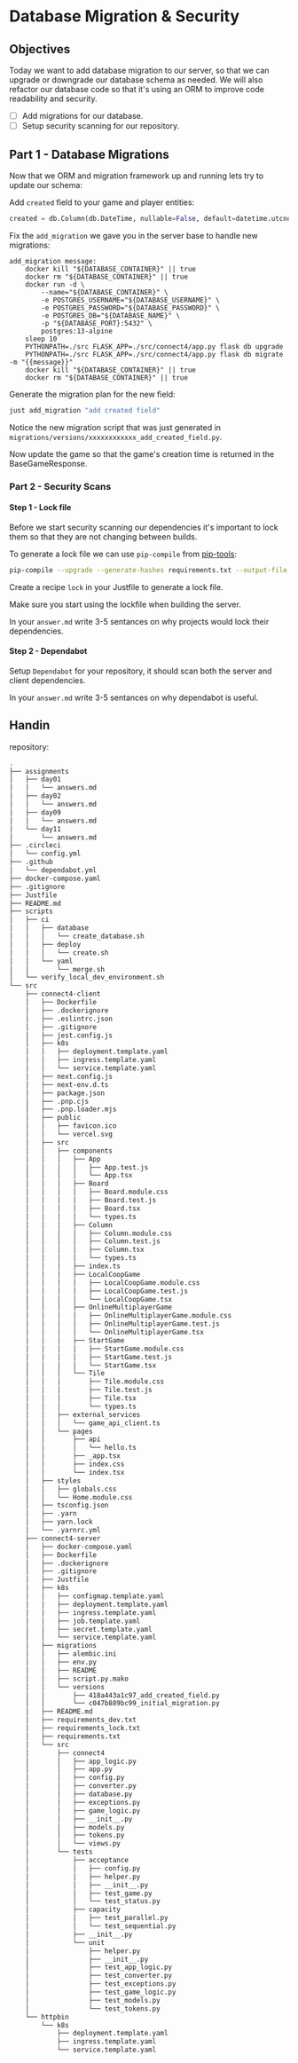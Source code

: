 # Database Migration & Security

## Objectives

Today we want to add database migration to our server, so that we can upgrade or downgrade our database schema as needed.
We will also refactor our database code so that it's using an ORM to improve code readability and security.

- [ ] Add migrations for our database.
- [ ] Setup security scanning for our repository.

## Part 1 - Database Migrations

Now that we ORM and migration framework up and running lets try to update our schema:

Add `created` field to your game and player entities:

~~~python
created = db.Column(db.DateTime, nullable=False, default=datetime.utcnow)
~~~

Fix the `add_migration` we gave you in the server base to handle new migrations:

~~~Justfile
add_migration message:
    docker kill "${DATABASE_CONTAINER}" || true
    docker rm "${DATABASE_CONTAINER}" || true
    docker run -d \
        --name="${DATABASE_CONTAINER}" \
        -e POSTGRES_USERNAME="${DATABASE_USERNAME}" \
        -e POSTGRES_PASSWORD="${DATABASE_PASSWORD}" \
        -e POSTGRES_DB="${DATABASE_NAME}" \
        -p "${DATABASE_PORT}:5432" \
        postgres:13-alpine
    sleep 10
    PYTHONPATH=./src FLASK_APP=./src/connect4/app.py flask db upgrade
    PYTHONPATH=./src FLASK_APP=./src/connect4/app.py flask db migrate -m "{{message}}"
    docker kill "${DATABASE_CONTAINER}" || true
    docker rm "${DATABASE_CONTAINER}" || true
~~~

Generate the migration plan for the new field:

~~~bash
just add_migration "add created field"
~~~

Notice the new migration script that was just generated in `migrations/versions/xxxxxxxxxxxx_add_created_field.py`.

Now update the game so that the game's creation time is returned in the BaseGameResponse.

### Part 2 - Security Scans

#### Step 1 - Lock file

Before we start security scanning our dependencies it's important to lock them so that they are not
changing between builds.

To generate a lock file we can use `pip-compile` from [pip-tools](https://pypi.org/project/pip-tools/):

~~~bash
pip-compile --upgrade --generate-hashes requirements.txt --output-file requirements_lock.txt
~~~

Create a recipe `lock` in your Justfile to generate a lock file.

Make sure you start using the lockfile when building the server.

In your `answer.md` write 3-5 sentances on why projects would lock their dependencies.

#### Step 2 - Dependabot

Setup `Dependabot` for your repository, it should scan both the server and client dependencies.

In your `answer.md` write 3-5 sentances on why dependabot is useful.

## Handin

repository:

~~~bash
.
├── assignments
│   ├── day01
│   │   └── answers.md
│   ├── day02
│   │   └── answers.md
│   ├── day09
│   │   └── answers.md
│   └── day11
│       └── answers.md
├── .circleci
│   └── config.yml
├── .github
│   └── dependabot.yml
├── docker-compose.yaml
├── .gitignore
├── Justfile
├── README.md
├── scripts
│   ├── ci
│   │   ├── database
│   │   │   └── create_database.sh
│   │   ├── deploy
│   │   │   └── create.sh
│   │   └── yaml
│   │       └── merge.sh
│   └── verify_local_dev_environment.sh
└── src
    ├── connect4-client
    │   ├── Dockerfile
    │   ├── .dockerignore
    │   ├── .eslintrc.json
    │   ├── .gitignore
    │   ├── jest.config.js
    │   ├── k8s
    │   │   ├── deployment.template.yaml
    │   │   ├── ingress.template.yaml
    │   │   └── service.template.yaml
    │   ├── next.config.js
    │   ├── next-env.d.ts
    │   ├── package.json
    │   ├── .pnp.cjs
    │   ├── .pnp.loader.mjs
    │   ├── public
    │   │   ├── favicon.ico
    │   │   └── vercel.svg
    │   ├── src
    │   │   ├── components
    │   │   │   ├── App
    │   │   │   │   ├── App.test.js
    │   │   │   │   └── App.tsx
    │   │   │   ├── Board
    │   │   │   │   ├── Board.module.css
    │   │   │   │   ├── Board.test.js
    │   │   │   │   ├── Board.tsx
    │   │   │   │   └── types.ts
    │   │   │   ├── Column
    │   │   │   │   ├── Column.module.css
    │   │   │   │   ├── Column.test.js
    │   │   │   │   ├── Column.tsx
    │   │   │   │   └── types.ts
    │   │   │   ├── index.ts
    │   │   │   ├── LocalCoopGame
    │   │   │   │   ├── LocalCoopGame.module.css
    │   │   │   │   ├── LocalCoopGame.test.js
    │   │   │   │   └── LocalCoopGame.tsx
    │   │   │   ├── OnlineMultiplayerGame
    │   │   │   │   ├── OnlineMultiplayerGame.module.css
    │   │   │   │   ├── OnlineMultiplayerGame.test.js
    │   │   │   │   └── OnlineMultiplayerGame.tsx
    │   │   │   ├── StartGame
    │   │   │   │   ├── StartGame.module.css
    │   │   │   │   ├── StartGame.test.js
    │   │   │   │   └── StartGame.tsx
    │   │   │   └── Tile
    │   │   │       ├── Tile.module.css
    │   │   │       ├── Tile.test.js
    │   │   │       ├── Tile.tsx
    │   │   │       └── types.ts
    │   │   ├── external_services
    │   │   │   └── game_api_client.ts
    │   │   └── pages
    │   │       ├── api
    │   │       │   └── hello.ts
    │   │       ├── _app.tsx
    │   │       ├── index.css
    │   │       └── index.tsx
    │   ├── styles
    │   │   ├── globals.css
    │   │   └── Home.module.css
    │   ├── tsconfig.json
    │   ├── .yarn
    │   ├── yarn.lock
    │   └── .yarnrc.yml
    ├── connect4-server
    │   ├── docker-compose.yaml
    │   ├── Dockerfile
    │   ├── .dockerignore
    │   ├── .gitignore
    │   ├── Justfile
    │   ├── k8s
    │   │   ├── configmap.template.yaml
    │   │   ├── deployment.template.yaml
    │   │   ├── ingress.template.yaml
    │   │   ├── job.template.yaml
    │   │   ├── secret.template.yaml
    │   │   └── service.template.yaml
    │   ├── migrations
    │   │   ├── alembic.ini
    │   │   ├── env.py
    │   │   ├── README
    │   │   ├── script.py.mako
    │   │   └── versions
    │   │       ├── 418a443a1c97_add_created_field.py
    │   │       └── c047b889bc99_initial_migration.py
    │   ├── README.md
    │   ├── requirements_dev.txt
    │   ├── requirements_lock.txt
    │   ├── requirements.txt
    │   └── src
    │       ├── connect4
    │       │   ├── app_logic.py
    │       │   ├── app.py
    │       │   ├── config.py
    │       │   ├── converter.py
    │       │   ├── database.py
    │       │   ├── exceptions.py
    │       │   ├── game_logic.py
    │       │   ├── __init__.py
    │       │   ├── models.py
    │       │   ├── tokens.py
    │       │   └── views.py
    │       └── tests
    │           ├── acceptance
    │           │   ├── config.py
    │           │   ├── helper.py
    │           │   ├── __init__.py
    │           │   ├── test_game.py
    │           │   └── test_status.py
    │           ├── capacity
    │           │   ├── test_parallel.py
    │           │   └── test_sequential.py
    │           ├── __init__.py
    │           └── unit
    │               ├── helper.py
    │               ├── __init__.py
    │               ├── test_app_logic.py
    │               ├── test_converter.py
    │               ├── test_exceptions.py
    │               ├── test_game_logic.py
    │               ├── test_models.py
    │               └── test_tokens.py
    └── httpbin
        └── k8s
            ├── deployment.template.yaml
            ├── ingress.template.yaml
            └── service.template.yaml
~~~
